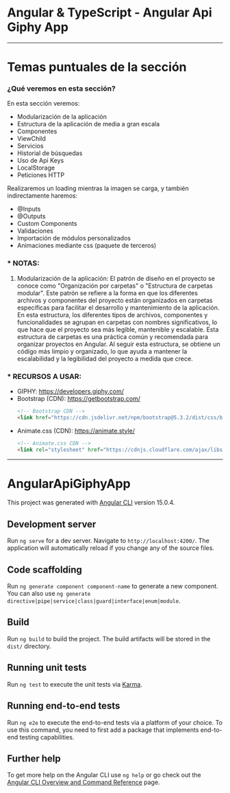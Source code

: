 # Angular & TypeScript - Angular Api Giphy App

---

# Temas puntuales de la sección

### ¿Qué veremos en esta sección?

En esta sección veremos:

- Modularización de la aplicación
- Estructura de la aplicación de media a gran escala
- Componentes
- ViewChild
- Servicios
- Historial de búsquedas
- Uso de Api Keys
- LocalStorage
- Peticiones HTTP

Realizaremos un loading mientras la imagen se carga, y también indirectamente haremos:

- @Inputs
- @Outputs
- Custom Components
- Validaciones
- Importación de módulos personalizados
- Animaciones mediante css (paquete de terceros)

### \* NOTAS:

1. Modularización de la aplicación: El patrón de diseño en el proyecto se conoce como "Organización por carpetas" o "Estructura de carpetas modular". Este patrón se refiere a la forma en que los diferentes archivos y componentes del proyecto están organizados en carpetas específicas para facilitar el desarrollo y mantenimiento de la aplicación. En esta estructura, los diferentes tipos de archivos, componentes y funcionalidades se agrupan en carpetas con nombres significativos, lo que hace que el proyecto sea más legible, mantenible y escalable. Esta estructura de carpetas es una práctica común y recomendada para organizar proyectos en Angular. Al seguir esta estructura, se obtiene un código más limpio y organizado, lo que ayuda a mantener la escalabilidad y la legibilidad del proyecto a medida que crece.

### \* RECURSOS A USAR:

- GIPHY: https://developers.giphy.com/
- Bootstrap (CDN): https://getbootstrap.com/
  ```html
  <!-- Bootstrap CDN -->
  <link href="https://cdn.jsdelivr.net/npm/bootstrap@5.3.2/dist/css/bootstrap.min.css" rel="stylesheet" integrity="sha384-T3c6CoIi6uLrA9TneNEoa7RxnatzjcDSCmG1MXxSR1GAsXEV/Dwwykc2MPK8M2HN" crossorigin="anonymous" />
  ```
- Animate.css (CDN): https://animate.style/
  ```html
  <!-- Animate.css CDN -->
  <link rel="stylesheet" href="https://cdnjs.cloudflare.com/ajax/libs/animate.css/4.1.1/animate.min.css" />
  ```

---

# AngularApiGiphyApp

This project was generated with [Angular CLI](https://github.com/angular/angular-cli) version 15.0.4.

## Development server

Run `ng serve` for a dev server. Navigate to `http://localhost:4200/`. The application will automatically reload if you change any of the source files.

## Code scaffolding

Run `ng generate component component-name` to generate a new component. You can also use `ng generate directive|pipe|service|class|guard|interface|enum|module`.

## Build

Run `ng build` to build the project. The build artifacts will be stored in the `dist/` directory.

## Running unit tests

Run `ng test` to execute the unit tests via [Karma](https://karma-runner.github.io).

## Running end-to-end tests

Run `ng e2e` to execute the end-to-end tests via a platform of your choice. To use this command, you need to first add a package that implements end-to-end testing capabilities.

## Further help

To get more help on the Angular CLI use `ng help` or go check out the [Angular CLI Overview and Command Reference](https://angular.io/cli) page.
